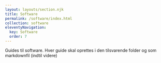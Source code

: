 ```yaml
---
layout: layouts/section.njk
title: Software
permalink: /software/index.html
collection: software
eleventyNavigation:
  key: Software
  order: 7
---
```


Guides til software. Hver guide skal oprettes i den tilsvarende folder og som markdownfil (indtil videre)
